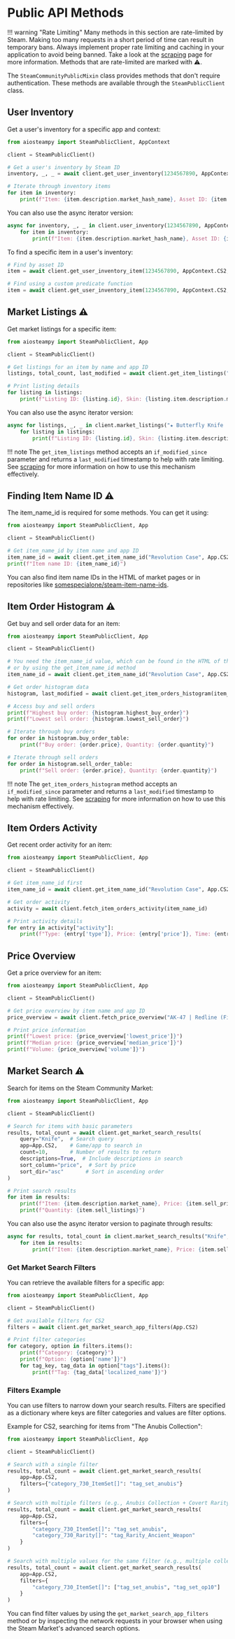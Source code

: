 # Public API Methods

!!! warning "Rate Limiting"
    Many methods in this section are rate-limited by Steam. 
    Making too many requests in a short period of time can result in temporary bans. 
    Always implement proper rate limiting and caching in your application to avoid being banned. 
    Take a look at the [scraping](./scraping.md) page for more information.
    Methods that are rate-limited are marked with ⚠️.

The `SteamCommunityPublicMixin` class provides methods that don't require authentication. 
These methods are available through the `SteamPublicClient` class.

## User Inventory

Get a user's inventory for a specific app and context:

```python
from aiosteampy import SteamPublicClient, AppContext

client = SteamPublicClient()

# Get a user's inventory by Steam ID
inventory, _, _ = await client.get_user_inventory(1234567890, AppContext.CS2)

# Iterate through inventory items
for item in inventory:
    print(f"Item: {item.description.market_hash_name}, Asset ID: {item.asset_id}")
```

You can also use the async iterator version:

```python
async for inventory, _, _ in client.user_inventory(1234567890, AppContext.CS2):
    for item in inventory:
        print(f"Item: {item.description.market_hash_name}, Asset ID: {item.asset_id}")
```

To find a specific item in a user's inventory:

```python
# Find by asset ID
item = await client.get_user_inventory_item(1234567890, AppContext.CS2, 12345678901)

# Find using a custom predicate function
item = await client.get_user_inventory_item(1234567890, AppContext.CS2, lambda i: "Knife" in i.market_hash_name)
```

## Market Listings ⚠️

Get market listings for a specific item:

```python
from aiosteampy import SteamPublicClient, App

client = SteamPublicClient()

# Get listings for an item by name and app ID
listings, total_count, last_modified = await client.get_item_listings("★ Butterfly Knife | Slaughter (Minimal Wear)", App.CS2)

# Print listing details
for listing in listings:
    print(f"Listing ID: {listing.id}, Skin: {listing.item.description.market_name}, Price: {listing.price}")
```

You can also use the async iterator version:

```python
async for listings, _, _ in client.market_listings("★ Butterfly Knife | Slaughter (Minimal Wear)", App.CS2):
    for listing in listings:
        print(f"Listing ID: {listing.id}, Skin: {listing.item.description.market_name}, Price: {listing.price}")
```

!!! note
    The `get_item_listings` method accepts an `if_modified_since` parameter and returns a `last_modified` timestamp to help with rate limiting. See [scraping](./scraping.md) for more information on how to use this mechanism effectively.

## Finding Item Name ID ⚠️

The item_name_id is required for some methods. You can get it using:

```python
from aiosteampy import SteamPublicClient, App

client = SteamPublicClient()

# Get item_name_id by item name and app ID
item_name_id = await client.get_item_name_id("Revolution Case", App.CS2)
print(f"Item name ID: {item_name_id}")
```

You can also find item name IDs in the HTML of market pages or in repositories like [somespecialone/steam-item-name-ids](https://github.com/somespecialone/steam-item-name-ids).

## Item Order Histogram ⚠️

Get buy and sell order data for an item:

```python
from aiosteampy import SteamPublicClient, App

client = SteamPublicClient()

# You need the item_name_id value, which can be found in the HTML of the market page
# or by using the get_item_name_id method
item_name_id = await client.get_item_name_id("Revolution Case", App.CS2)

# Get order histogram data
histogram, last_modified = await client.get_item_orders_histogram(item_name_id)

# Access buy and sell orders
print(f"Highest buy order: {histogram.highest_buy_order}")
print(f"Lowest sell order: {histogram.lowest_sell_order}")

# Iterate through buy orders
for order in histogram.buy_order_table:
    print(f"Buy order: {order.price}, Quantity: {order.quantity}")

# Iterate through sell orders
for order in histogram.sell_order_table:
    print(f"Sell order: {order.price}, Quantity: {order.quantity}")
```

!!! note
    The `get_item_orders_histogram` method accepts an `if_modified_since` parameter and returns a `last_modified` timestamp to help with rate limiting. See [scraping](./scraping.md) for more information on how to use this mechanism effectively.

## Item Orders Activity

Get recent order activity for an item:

```python
from aiosteampy import SteamPublicClient, App

client = SteamPublicClient()

# Get item_name_id first
item_name_id = await client.get_item_name_id("Revolution Case", App.CS2)

# Get order activity
activity = await client.fetch_item_orders_activity(item_name_id)

# Print activity details
for entry in activity["activity"]:
    print(f"Type: {entry['type']}, Price: {entry['price']}, Time: {entry['time']}")
```

## Price Overview

Get a price overview for an item:

```python
from aiosteampy import SteamPublicClient, App

client = SteamPublicClient()

# Get price overview by item name and app ID
price_overview = await client.fetch_price_overview("AK-47 | Redline (Field-Tested)", App.CS2)

# Print price information
print(f"Lowest price: {price_overview['lowest_price']}")
print(f"Median price: {price_overview['median_price']}")
print(f"Volume: {price_overview['volume']}")
```

## Market Search ⚠️

Search for items on the Steam Community Market:

```python
from aiosteampy import SteamPublicClient, App

client = SteamPublicClient()

# Search for items with basic parameters
results, total_count = await client.get_market_search_results(
    query="Knife",  # Search query
    app=App.CS2,    # Game/app to search in
    count=10,       # Number of results to return
    descriptions=True,  # Include descriptions in search
    sort_column="price",  # Sort by price
    sort_dir="asc"       # Sort in ascending order
)

# Print search results
for item in results:
    print(f"Item: {item.description.market_name}, Price: {item.sell_price}")
    print(f"Quantity: {item.sell_listings}")
```

You can also use the async iterator version to paginate through results:

```python
async for results, total_count in client.market_search_results("Knife", App.CS2):
    for item in results:
        print(f"Item: {item.description.market_name}, Price: {item.sell_price}")
```

### Get Market Search Filters

You can retrieve the available filters for a specific app:

```python
from aiosteampy import SteamPublicClient, App

client = SteamPublicClient()

# Get available filters for CS2
filters = await client.get_market_search_app_filters(App.CS2)

# Print filter categories
for category, option in filters.items():
    print(f"Category: {category}")
    print(f"Option: {option['name']}")
    for tag_key, tag_data in option["tags"].items():
        print(f"Tag: {tag_data['localized_name']}")
```

### Filters Example

You can use filters to narrow down your search results. 
Filters are specified as a dictionary where keys are filter categories and values are filter options.

Example for CS2, searching for items from "The Anubis Collection":

```python
from aiosteampy import SteamPublicClient, App

client = SteamPublicClient()

# Search with a single filter
results, total_count = await client.get_market_search_results(
    app=App.CS2, 
    filters={"category_730_ItemSet[]": "tag_set_anubis"}
)

# Search with multiple filters (e.g., Anubis Collection + Covert Rarity)
results, total_count = await client.get_market_search_results(
    app=App.CS2, 
    filters={
        "category_730_ItemSet[]": "tag_set_anubis",
        "category_730_Rarity[]": "tag_Rarity_Ancient_Weapon"
    }
)

# Search with multiple values for the same filter (e.g., multiple collections)
results, total_count = await client.get_market_search_results(
    app=App.CS2, 
    filters={
        "category_730_ItemSet[]": ["tag_set_anubis", "tag_set_op10"]
    }
)
```

You can find filter values by using the `get_market_search_app_filters` method or by inspecting the network requests 
in your browser when using the Steam Market's advanced search options.
